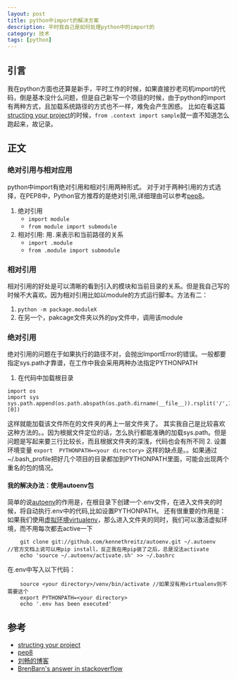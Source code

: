 ```yaml
---
layout: post
title: python中import的解决方案
description: 平时我自己是如何处理python中的import的
category: 技术
tags: [python]
---
```


## 引言
我在python方面也还算是新手，平时工作的时候，如果直接抄老司机import的代码，倒是基本没什么问题，但是自己新写一个项目的时候，由于python的import有两种方式，且加载系统路径的方式也不一样，难免会产生困惑。
比如在看这篇[structing your project](http://docs.python-guide.org/en/latest/writing/structure/#test-suite)的时候，`from .context import sample`就一直不知道怎么跑起来，故记录。

## 正文
### 绝对引用与相对应用
python中import有绝对引用和相对引用两种形式。
对于对于两种引用的方式选择，在PEP8中，Python官方推荐的是绝对引用,详细理由可以参考[pep8](https://www.python.org/dev/peps/pep-0008/#imports)。
1. 绝对引用
    + `import module`
    + `from module import submodule`
2. 相对引用: 用`.`来表示和当前路径的关系
    + `import .module`
    + `from .module import submodule`

### 相对引用
相对引用的好处是可以清晰的看到引入的模块和当前目录的关系。但是我自己写的时候不大喜欢。因为相对引用比如以module的方式运行脚本。方法有二：
1. `python -m package.moduleX`
2. 在另一个，pakcage文件夹以外的py文件中，调用该module

### 绝对引用
绝对引用的问题在于如果执行的路径不对，会抛出ImportError的错误。一般都要指定sys.path才靠谱，在工作中我会采用两种办法指定PYTHONPATH
1. 在代码中加载根目录
```
import os
import sys
sys.path.append(os.path.abspath(os.path.dirname(__file__)).rsplit('/',1)[0])
```
这样就能加载该文件所在的文件夹的再上一层文件夹了。
其实我自己是比较喜欢这种方法的。。因为根据文件定位的话，怎么执行都能准确的加载sys.path。但是问题是写起来要三行比较长，而且根据文件夹的深浅，代码也会有所不同
2. 设置环境变量
    ```export  PYTHONPATH=<your directory>```
这样的缺点是。。如果通过~/.bash_profile把好几个项目的目录都加到PYTHONPATH里面，可能会出现两个重名的包的情况。

#### 我的解决办法：使用autoenv包
简单的说[autoenv](https://github.com/kennethreitz/autoenv)的作用是，在根目录下创建一个.env文件，在进入文件夹的时候，将自动执行.env中的代码,比如设置PYTHONPATH。
还有很重要的作用是：如果我们使用[虚拟环境virtualenv](http://pythonguidecn.readthedocs.io/zh/latest/dev/virtualenvs.html)，那么进入文件夹的同时，我们可以激活虚拟环境，而不用每次都去active一下
```
    git clone git://github.com/kennethreitz/autoenv.git ~/.autoenv   //官方文档上说可以用pip install，反正我在用pip装了之后，总是没法activate
    echo 'source ~/.autoenv/activate.sh' >> ~/.bashrc   
```
在.env中写入以下代码：
```
    source <your directory>/venv/bin/activate //如果没有用virtualenv则不需要这个    
    export PYTHONPATH=<your directory> 
    echo '.env has been executed'
```

## 参考
+  [structing your project](http://docs.python-guide.org/en/latest/writing/structure/)
+ [pep8](https://www.python.org/dev/peps/pep-0008/#imports)
+ [刘畅的博客](https://github.com/Liuchang0812/slides/tree/master/pycon2015cn)
+ [BrenBarn's answer in stackoverflow](http://stackoverflow.com/questions/14132789/relative-imports-for-the-billionth-time#answer-14132912)

